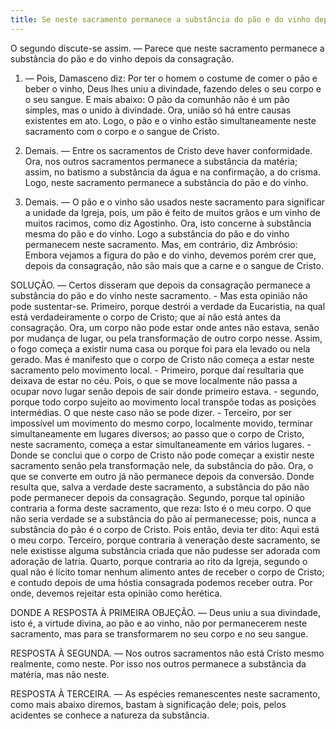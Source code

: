 ```yaml
---
title: Se neste sacramento permanece a substância do pão e do vinho depois da consagração
---
```


O segundo discute-se assim. — Parece que neste sacramento permanece a substância do pão e do vinho depois da consagração.  

1. — Pois, Damasceno diz: Por ter o homem o costume de comer o pão e beber o vinho, Deus lhes uniu a divindade, fazendo deles o seu corpo e o seu sangue. E mais abaixo: O pão da comunhão não é um pão simples, mas o unido à divindade. Ora, união só há entre causas existentes em ato. Logo, o pão e o vinho estão simultaneamente neste sacramento com o corpo e o sangue de Cristo.  

2. Demais. — Entre os sacramentos de Cristo deve haver conformidade. Ora, nos outros sacramentos permanece a substância da matéria; assim, no batismo a substância da água e na confirmação, a do crisma. Logo, neste sacramento permanece a substância do pão e do vinho.  

3. Demais. — O pão e o vinho são usados neste sacramento para significar a unidade da Igreja, pois, um pão é feito de muitos grãos e um vinho de muitos racimos, como diz Agostinho. Ora, isto concerne à substância mesma do pão e do vinho. Logo a substância do pão e do vinho permanecem neste sacramento.  Mas, em contrário, diz Ambrósio: Embora vejamos a figura do pão e do vinho, devemos porém crer que, depois da consagração, não são mais que a carne e o sangue de Cristo.  

SOLUÇÃO. — Certos disseram que depois da consagração permanece a substância do pão e do vinho neste sacramento. - Mas esta opinião não pode sustentar-se. Primeiro, porque destrói a verdade da Eucaristia, na qual está verdadeiramente o corpo de Cristo; que aí não está antes da consagração. Ora, um corpo não pode estar onde antes não estava, senão por mudança de lugar, ou pela transformação de outro corpo nesse. Assim, o fogo começa a existir numa casa ou porque foi para ela levado ou nela gerado. Mas é manifesto que o corpo de Cristo não começa a estar neste sacramento pelo movimento local. - Primeiro, porque daí resultaria que deixava de estar no céu. Pois, o que se move localmente não passa a ocupar novo lugar senão depois de sair donde primeiro estava. - segundo, porque todo corpo sujeito ao movimento local transpõe todas as posições intermédias. O que neste caso não se pode dizer. - Terceiro, por ser impossível um movimento do mesmo corpo, localmente movido, terminar simultaneamente em lugares diversos; ao passo que o corpo de Cristo, neste sacramento, começa a estar simultaneamente em vários lugares. - Donde se conclui que o corpo de Cristo não pode começar a existir neste sacramento senão pela transformação nele, da substância do pão. Ora, o que se converte em outro já não permanece depois da conversão. Donde resulta que, salva a verdade deste sacramento, a substância do pão não pode permanecer depois da consagração. Segundo, porque tal opinião contraria a forma deste sacramento, que reza: Isto é o meu corpo. O que não seria verdade se a substância do pão aí permanecesse; pois, nunca a substância do pão é o corpo de Cristo. Pois então, devia ter dito: Aqui está o meu corpo. Terceiro, porque contraria à veneração deste sacramento, se nele existisse alguma substância criada que não pudesse ser adorada com adoração de latria. Quarto, porque contraria ao rito da Igreja, segundo o qual não é lícito tomar nenhum alimento antes de receber o corpo de Cristo; e contudo depois de uma hóstia consagrada podemos receber outra. Por onde, devemos rejeitar esta opinião como herética.  

DONDE A RESPOSTA À PRIMEIRA OBJEÇÃO. — Deus uniu a sua divindade, isto é, a virtude divina, ao pão e ao vinho, não por permanecerem neste sacramento, mas para se transformarem no seu corpo e no seu sangue.  

RESPOSTA À SEGUNDA. — Nos outros sacramentos não está Cristo mesmo realmente, como neste. Por isso nos outros permanece a substância da matéria, mas não neste.  

RESPOSTA À TERCEIRA. — As espécies remanescentes neste sacramento, como mais abaixo diremos, bastam à significação dele; pois, pelos acidentes se conhece a natureza da substância.